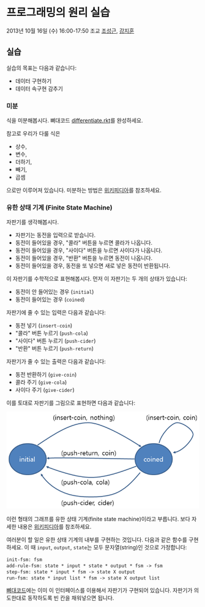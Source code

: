 # 프로그래밍의 원리 실습 #

2013년 10월 16일 (수) 16:00-17:50
조교 [조성근](http://ropas.snu.ac.kr/~skcho), [강지훈](http://ropas.snu.ac.kr/~jhkang)

## 실습 ##

실습의 목표는 다음과 같습니다:

+ 데이터 구현하기
+ 데이터 속구현 감추기

### 미분 ###

식을 미분해봅시다. 뼈대코드 [differentiate.rkt](differentiate.rkt)를
완성하세요.

참고로 우리가 다룰 식은

+ 상수,
+ 변수,
+ 더하기,
+ 빼기,
+ 곱셈

으로만 이루어져 있습니다. 미분하는 방법은
[위키피디아](http://ko.wikipedia.org/wiki/%EB%AF%B8%EB%B6%84)를
참조하세요.

### 유한 상태 기계 (Finite State Machine) ###

자판기를 생각해봅시다.

+ 자판기는 동전을 입력으로 받습니다.
+ 동전이 들어있을 경우, "콜라" 버튼을 누르면 콜라가 나옵니다.
+ 동전이 들어있을 경우, "사이다" 버튼을 누르면 사이다가 나옵니다.
+ 동전이 들어있을 경우, "반환" 버튼을 누르면 동전이 나옵니다.
+ 동전이 들어있을 경우, 동전을 또 넣으면 새로 넣은 동전이 반환됩니다.

이 자판기를 수학적으로 표현해봅시다. 먼저 이 자판기는 두 개의 상태가
있습니다:

+ 동전이 안 들어있는 경우 (```initial```)
+ 동전이 들어있는 경우 (```coined```)

자판기에 줄 수 있는 입력은 다음과 같습니다:

+ 동전 넣기 (```insert-coin```)
+ "콜라" 버튼 누르기 (```push-cola```)
+ "사이다" 버튼 누르기 (```push-cider```)
+ "반환" 버튼 누르기 (```push-return```)

자판기가 줄 수 있는 출력은 다음과 같습니다:

+ 동전 반환하기 (```give-coin```)
+ 콜라 주기 (```give-cola```)
+ 사이다 주기 (```give-cider```)

이를 토대로 자판기를 그림으로 표현하면 다음과 같습니다:

![fsm](fsm.png)

이런 형태의 그래프를 유한 상태 기계(finite state machine)이라고
부릅니다. 보다 자세한 내용은
[위키피디아](http://ko.wikipedia.org/wiki/%EC%9C%A0%ED%95%9C_%EC%83%81%ED%83%9C_%EA%B8%B0%EA%B3%84)를
참조하세요.

여러분이 할 일은 유한 상태 기계의 내부를 구현하는 것입니다. 다음과 같은
함수를 구현하세요. 이 때 ```input```, ```output```, ```state```는 모두
문자열(string)인 것으로 가정합니다:

```racket
init-fsm: fsm
add-rule-fsm: state * input * state * output * fsm -> fsm
step-fsm: state * input * fsm -> state X output
run-fsm: state * input list * fsm -> state X output list
```

[뼈대코드](fsm.rkt)에는 이미 이 인터페이스를 이용해서 자판기가 구현되어
있습니다. 자판기가 의도한대로 동작하도록 빈 칸을 채워넣으면 됩니다.
